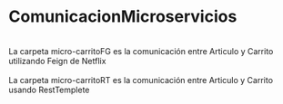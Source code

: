 # ComunicacionMicroservicios
<br>La carpeta micro-carritoFG es la comunicación entre Articulo y Carrito utilizando Feign de Netflix<br/>
<br>La carpeta micro-carritoRT es la comunicación entre Articulo y Carrito usando RestTemplete<br/>
